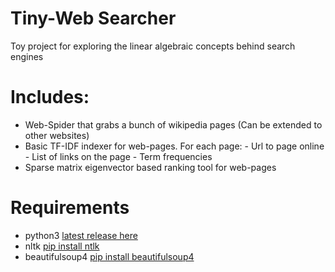 # Tiny-Web Searcher

Toy project for exploring the linear algebraic concepts behind search engines

# Includes:
- Web-Spider that grabs a bunch of wikipedia pages 
    (Can be extended to other websites)
- Basic TF-IDF indexer for web-pages.
    For each page:
        - Url to page online
        - List of links on the page
        - Term frequencies
- Sparse matrix eigenvector based ranking tool for web-pages

# Requirements 
- python3 [latest release here](https://www.python.org/downloads/release/python-380/)
- nltk [pip install ntlk](https://pypi.org/project/nltk/)
- beautifulsoup4 [pip install beautifulsoup4](https://pypi.org/project/beautifulsoup4/)
